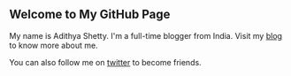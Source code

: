 ## Welcome to My GitHub Page

My name is Adithya Shetty. I'm a full-time blogger from India. Visit my [blog](https://adithyashetty.com/about/) to know more about me.

You can also follow me on [twitter](https://twitter.com/PassiveBlogTips) to become friends.
